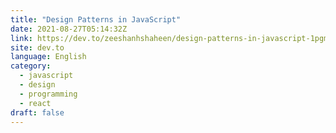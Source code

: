 ```yaml
---
title: "Design Patterns in JavaScript"
date: 2021-08-27T05:14:32Z
link: https://dev.to/zeeshanhshaheen/design-patterns-in-javascript-1pgm?utm_medium=RSS&utm_source=news.12bit.vn
site: dev.to
language: English
category:
  - javascript
  - design
  - programming
  - react
draft: false
---
```

